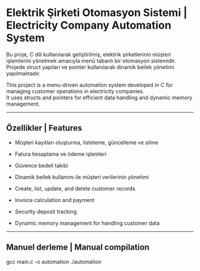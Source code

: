 # Elektrik Şirketi Otomasyon Sistemi | Electricity Company Automation System

Bu proje, C dili kullanılarak geliştirilmiş, elektrik şirketlerinin müşteri işlemlerini yönetmek amacıyla menü tabanlı bir otomasyon sistemidir.  
Projede struct yapıları ve pointer kullanılarak dinamik bellek yönetimi yapılmaktadır.  

This project is a menu-driven automation system developed in C for managing customer operations in electricity companies.  
It uses structs and pointers for efficient data handling and dynamic memory management.

---

## Özellikler | Features
- Müşteri kayıtları oluşturma, listeleme, güncelleme ve silme  
- Fatura hesaplama ve ödeme işlemleri  
- Güvence bedeli takibi  
- Dinamik bellek kullanımı ile müşteri verilerinin yönetimi  

- Create, list, update, and delete customer records  
- Invoice calculation and payment  
- Security deposit tracking  
- Dynamic memory management for handling customer data  

---

## Manuel derleme | Manual compilation

gcc main.c -o automation
./automation
